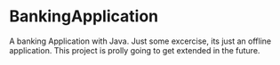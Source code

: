 # BankingApplication
A banking Application with Java. Just some excercise, its just an offline application. 
This project is prolly going to get extended in the future.
